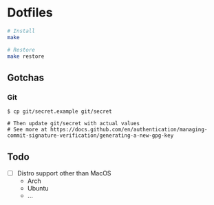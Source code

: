 # Dotfiles

```sh
# Install
make

# Restore
make restore
```

## Gotchas

### Git

```shell
$ cp git/secret.example git/secret

# Then update git/secret with actual values
# See more at https://docs.github.com/en/authentication/managing-commit-signature-verification/generating-a-new-gpg-key
```

## Todo

- [ ] Distro support other than MacOS
    - Arch
    - Ubuntu
    - ...

